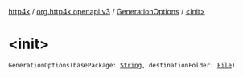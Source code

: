 [http4k](../../index.md) / [org.http4k.openapi.v3](../index.md) / [GenerationOptions](index.md) / [&lt;init&gt;](./-init-.md)

# &lt;init&gt;

`GenerationOptions(basePackage: `[`String`](https://kotlinlang.org/api/latest/jvm/stdlib/kotlin/-string/index.html)`, destinationFolder: `[`File`](https://docs.oracle.com/javase/9/docs/api/java/io/File.html)`)`